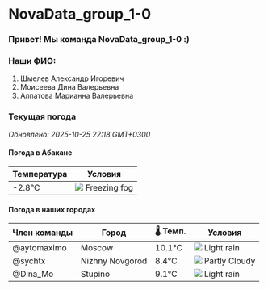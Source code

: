# NovaData_group_1-0
### Привет! Мы команда NovaData_group_1-0 :)

### Наши ФИО:
1. Шмелев Александр Игоревич
2. Моисеева Дина Валерьевна
3. Алпатова Марианна Валерьевна

### Текущая погода
<!-- WEATHER:START -->
_Обновлено: 2025-10-25 22:18 GMT+0300_

#### Погода в Абакане

| Температура | Условия |
|-------------|----------|
| -2.8°C     | ![](https://cdn.weatherapi.com/weather/64x64/night/260.png) Freezing fog |

#### Погода в наших городах

| Член команды  | Город               | 🌡️ Темп.  | Условия          |
|---------------|---------------------|-----------|--------------------|
| @aytomaximo    | Moscow              |   10.1°C | ![](https://cdn.weatherapi.com/weather/64x64/night/296.png) Light rain   |
| @sychtx        | Nizhny Novgorod     |    8.4°C | ![](https://cdn.weatherapi.com/weather/64x64/night/116.png) Partly Cloudy |
| @Dina_Mo       | Stupino             |    9.1°C | ![](https://cdn.weatherapi.com/weather/64x64/night/296.png) Light rain   |

<!-- WEATHER:END -->
